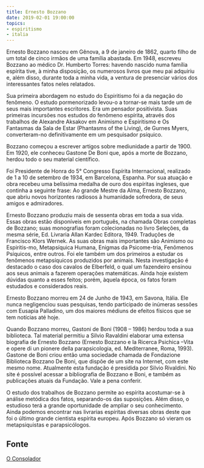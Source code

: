 ```yaml
---
title: Ernesto Bozzano
date: 2019-02-01 19:00:00
topics: 
- espiritismo
- italia
---
```


Ernesto Bozzano nasceu em Gênova, a 9 de janeiro de 1862, quarto filho de um
total de cinco irmãos de uma família abastada. Em 1948, escreveu Bozzano ao
médico Dr. Humberto Torres: havendo nascido numa família espírita tive, à minha
disposição, os numerosos livros que meu pai adquiriu e, além disso, durante toda
a minha vida, a ventura de presenciar vários dos interessantes fatos neles
relatados.

Sua primeira abordagem no estudo do Espiritismo foi a da negação do fenômeno. O
estudo pormenorizado levou-o a tornar-se mais tarde um de seus mais importantes
escritores. Era um pensador positivista. Suas primeiras incursões nos estudos do
fenômeno espírita, através dos trabalhos de Alexandre Aksakov em Animismo e
Espiritismo e Os Fantasmas da Sala de Estar (Phantasms of the Living), de Gurnes
Myers, converteram-no definitivamente em um pesquisador psíquico.

Bozzano começou a escrever artigos sobre mediunidade a partir de 1900. Em 1920,
ele conheceu Gastone De Boni que, após a morte de Bozzano, herdou todo o seu
material científico.

Foi Presidente de Honra do 5° Congresso Espírita Internacional, realizado de 1 a
10 de setembro de 1934, em Barcelona, Espanha. Por sua atuação e obra recebeu
uma belíssima medalha de ouro dos espíritas ingleses, que continha a seguinte
frase: Ao grande Mestre da Alma, Ernesto Bozzano, que abriu novos horizontes
radiosos à humanidade sofredora, de seus amigos e admiradores.

Ernesto Bozzano produziu mais de sessenta obras em toda a sua vida. Essas obras
estão disponíveis em português, na chamada Obras completas de Bozzano; suas
monografias foram colecionadas no livro Seleções, da mesma série, Ed. Livraria
Allan Kardec Editora, 1949. Traduções de Francisco Klors Wernek.  As suas obras
mais importantes são Animismo ou Espiritis-mo, Metapsíquica Humana, Enigmas da
Psicome-tria, Fenômenos Psíquicos, entre outros. Foi ele também um dos primeiros
a estudar os fenômenos metapsíquicos produzidos por animais. Nesta investigação
é destacado o caso dos cavalos de Elberfeld, o qual um fazendeiro ensinou aos
seus animais a fazerem operações matemáticas. Ainda hoje existem dúvidas quanto
a esses feitos; porém, àquela época, os fatos foram estudados e considerados
reais.

Ernesto Bozzano morreu em 24 de Junho de 1943, em Savona, Itália. Ele nunca
negligenciou suas pesquisas, tendo participado de inúmeras sessões com Eusapia
Palladino, um dos maiores médiuns de efeitos físicos que se tem notícias até
hoje.

Quando Bozzano morreu, Gastoni de Boni (1908 – 1986) herdou toda a sua
biblioteca. Tal material permitiu a Silvio Ravaldini elaborar uma extensa
biografia de Ernesto Bozzano (Ernesto Bozzano e la Ricerca Psichica –Vita e
opere di un pionere della parapsicologia, ed. Mediterranee, Roma, 1993).
Gastone de Boni criou então uma sociedade chamada de Fondazione Biblioteca
Bozzano De Boni, que dispõe de um site na Internet, com este mesmo nome.
Atualmente esta fundação é presidida por Silvio Rivaldini. No site é possível
acessar a bibliografia de Bozzano e Boni, e também as publicações atuais da
Fundação. Vale a pena conferir.

O estudo dos trabalhos de Bozzano permite ao espírita acostumar-se à análise
metódica dos fatos, separando-os das suposições. Além disso, o estudioso terá a
grande oportunidade de ampliar o seu conhecimento. Ainda podemos encontrar nas
livrarias espíritas diversas obras deste que foi o último grande cientista
espírita europeu. Após Bozzano só vieram os metapsiquistas e parapsicólogos.

## Fonte
[O Consolador](http://www.oconsolador.com.br/linkfixo/biografias/ernestobozzano.html)




